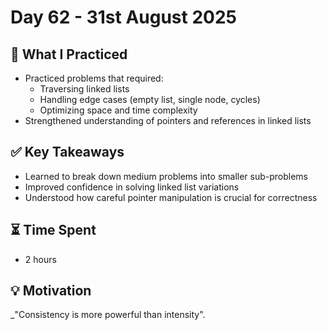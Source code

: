 # Day 62 - 31st August 2025

## 📝 What I Practiced
- Practiced problems that required:
  - Traversing linked lists
  - Handling edge cases (empty list, single node, cycles)
  - Optimizing space and time complexity
- Strengthened understanding of pointers and references in linked lists

## ✅ Key Takeaways
- Learned to break down medium problems into smaller sub-problems
- Improved confidence in solving linked list variations
- Understood how careful pointer manipulation is crucial for correctness

## ⏳ Time Spent
- 2 hours

## 💡 Motivation
_"Consistency is more powerful than intensity".
